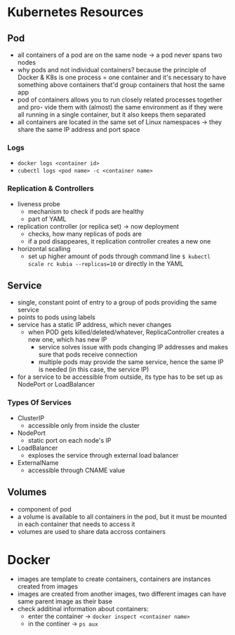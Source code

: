 # Kubernetes Resources

## Pod
* all containers of a pod are on the same node -> a pod never spans two nodes
* why pods and not individual containers? because the principle of Docker & K8s is one process = one container and it's necessary to have something above containers that'd group containers that host the same app
* pod of containers allows you to run closely related processes together and pro-
vide them with (almost) the same environment as if they were all running in a single
container, but it also keeps them separated 
* all containers are located in the same set of Linux namespaces -> they share the same IP address and port space


### Logs
* `docker logs <container id>`
* `cubectl logs <pod name> -c <container name>` 

### Replication & Controllers 
* liveness probe 
    * mechanism to check if pods are healthy
    * part of YAML
* replication controller (or replica set) -> now deployment
    * checks, how many replicas of pods are
    * if a pod disappeares, it replication controller creates a new one
* horizontal scalling
    * set up higher amount of pods through command line `$ kubectl scale rc kubia --replicas=10` or directly in the YAML

## Service
* single, constant point of entry to a group of pods providing the same service
* points to pods using labels
* service has a static IP address, which never changes
    * when POD gets killed/deleted/whatever, ReplicaController creates a new one, which has new IP
        * service solves issue with pods changing IP addresses and makes sure that pods receive connection
        * multiple pods may provide the same service, hence the same IP is needed (in this case, the service IP)
* for a service to be accessible from outside, its type has to be set up as NodePort or LoadBalancer

### Types Of Services
* ClusterIP 
    * accessible only from inside the cluster
* NodePort
    * static port on each node's IP
* LoadBalancer
    * exploses the service through external load balancer
* ExternalName
    * accessible through CNAME value

## Volumes
* component of pod
* a volume is available to all containers in the pod, but it must be mounted in each container that needs to access it
* volumes are used to share data accross containers

# Docker
* images are template to create containers, containers are instances created from images 
* images are created from another images, two different images can have same parent image as their base
* check additinal information about containers:
    * enter the container -> `docker inspect <container name>`
    * in the continer -> `ps aux`